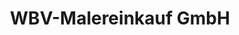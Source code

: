 ---
title: "WBV-Malereinkauf GmbH"
url: /eisenhuettenstadt/wbv-malereinkauf-gmbh/
shop: Baustoffe
---